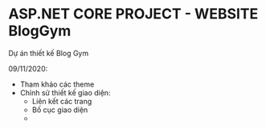 # ASP.NET CORE PROJECT - WEBSITE BlogGym

Dự án thiết kế Blog Gym

09/11/2020: 
- Tham khảo các theme
- Chỉnh sử thiết kế giao diện:
    + Liên kết các trang
    + Bố cục giao diện
    + 
